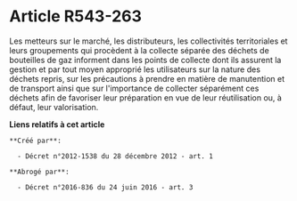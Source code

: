# Article R543-263

Les metteurs sur le marché, les distributeurs, les collectivités territoriales et leurs groupements qui procèdent à la
collecte séparée des déchets de bouteilles de gaz informent dans les points de collecte dont ils assurent la gestion et par
tout moyen approprié les utilisateurs sur la nature des déchets repris, sur les précautions à prendre en matière de
manutention et de transport ainsi que sur l'importance de collecter séparément ces déchets afin de favoriser leur préparation
en vue de leur réutilisation ou, à défaut, leur valorisation.

**Liens relatifs à cet article**

	**Créé par**:

	  - Décret n°2012-1538 du 28 décembre 2012 - art. 1

	**Abrogé par**:

	  - Décret n°2016-836 du 24 juin 2016 - art. 3
